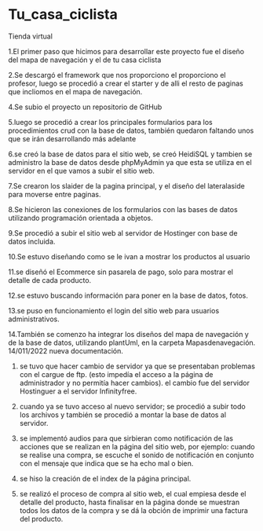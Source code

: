# Tu_casa_ciclista
Tienda virtual

1.El primer paso que hicimos para desarrollar este proyecto fue el diseño del mapa de navegación y el de tu casa ciclista

2.Se descargó el framework que nos proporciono el proporciono el profesor, luego se procedió a crear el starter y de alli el resto de paginas que incliomos en el mapa 
de navegación.

4.Se subio el proyecto un repositorio de GitHub

5.luego se procedió a crear los principales formularios para los procedimientos crud con la base de datos, también quedaron faltando unos que se irán desarrollando más 
adelante

6.se creó la base de datos para el sitio web, se creó HeidiSQL y tambien se administro la base de datos desde phpMyAdmin ya que esta se utiliza en el servidor en el 
que vamos a subir el sitio web.

7.Se crearon los slaider de la pagina principal, y el diseño del lateralaside para moverse entre paginas.

8.Se hicieron las conexiones de los formularios con las bases de datos utilizando programación orientada a objetos.

9.Se procedió a subir el sitio web al servidor de Hostinger con base de datos incluida.

10.Se estuvo diseñando como se le ivan a mostrar los productos al usuario

11.se diseñó el Ecommerce sin pasarela de pago, solo para mostrar el detalle de cada producto.

12.se estuvo buscando información para poner en la base de datos, fotos.

13.se puso en funcionamiento el login del sitio web para usuarios administrativos.

14.También se comenzo ha integrar los diseños del mapa de navegación y de la base de datos, utilizando plantUml,
en la carpeta Mapasdenavegación.
14/011/2022 nueva documentación.
1. se tuvo que hacer cambio de servidor ya que se presentaban problemas con el cargue de ftp. (esto impedía el acceso a la página de administrador y no permitía hacer cambios). el cambio fue del servidor Hostinguer a el servidor Infinityfree.

2. cuando ya se tuvo acceso al nuevo servidor; se procedió a subir todo los archivos y  también se procedió a montar la base de datos al  servidor.
3. se implementó audios para que sirbieran como notificación de las acciones que se realizan en la página del sitio web, por ejemplo: cuando se realise una compra, se escuche el sonido de notificación en conjunto con el mensaje que indica que se ha echo mal o bien. 
4. se hiso la creación de el index de la página principal.
5. se realizó el proceso de compra al sitio web, el cual empiesa desde el detalle del producto, hasta finalisar en la página donde se muestran todos los datos de la compra y se dá la obción de imprimir una factura del producto.
